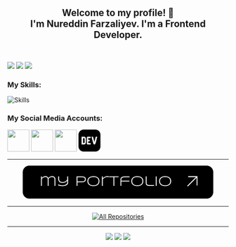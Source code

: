 
<h2 align=center>Welcome to my profile! 👋 <br>
I'm Nureddin Farzaliyev.
I'm a Frontend Developer.</h2> <br>

[![](https://visitcount.itsvg.in/api?id=nureddinfarzaliyev&label=Profile%20Views&color=1&icon=5&pretty=false)](https://visitcount.itsvg.in)
![](https://www.codewars.com/users/NureddinFarzaliyev/badges/micro)
![](https://user-badge.committers.top/azerbaijan/NureddinFarzaliyev.svg)

### My Skills: <br>
<!--
[![My Skills](https://skillicons.dev/icons?i=python,linux,html,css,bootstrap,tailwindcss,figma,git,javascript,typescript,vite,react,nodejs,mongodb,expressjs)](https://skillicons.dev)
-->
![Skills](https://skills-icons.vercel.app/api/icons?i=python,linux,html,css,bootstrap,tailwindcss,motion,radixui,figma,git,javascript,typescript,vite,react,redux,nextjs,nodejs,mongodb,expressjs,jwt)

### My Social Media Accounts:
<a href="https://www.instagram.com/nureddinfarzaliyev/"><img src="https://github.com/ixrzr/skills-icons/blob/main/icons/instagram.svg" height="50" width="50"/></a> <a href="https://www.linkedin.com/in/nureddin-farzaliyev-4a05b6254/"><img src="https://github.com/ixrzr/skills-icons/blob/main/icons/linkedin.svg" height="50" width="50"/></a> <a href="https://github.com/nureddinfarzaliyev"><img src="https://github.com/ixrzr/skills-icons/blob/main/icons/github.svg" height="50" width="50"/></a> <a href="https://dev.to/nureddinfarzaliyev"><img src="https://github.com/tandpfun/skill-icons/blob/main/icons/DevTo-Dark.svg" height="50" width="50"/></a>

****

<p align=center>
  <a href="https://farzaliyev.netlify.app" target="_blank"><img alt="My Portfolio" title="All Repositories" src="https://github.com/NureddinFarzaliyev/NureddinFarzaliyev/blob/main/portfolio-link.png"/></a>
</p>

****

<p align=center>
  <a href="https://github.com/nureddinfarzaliyev?tab=repositories&sort=stargazers"><img alt="All Repositories" title="All Repositories" src="https://custom-icon-badges.demolab.com/badge/-Click%20Here%20For%20All%20My%20Repos-1F222E?style=for-the-badge&logoColor=white&logo=repo"/></a>
</p>

****
  
<div align=center>
  <img src = "https://github-readme-streak-stats.herokuapp.com/?user=nureddinfarzaliyev&theme=react&hide_border=true" height = 250>
  <img src = "https://github-readme-stats.vercel.app/api?username=nureddinfarzaliyev&theme=react&show_icons=true&hide_border=true&count_private=true&hide_rank=true&include_all_commits=true" height = 200>
  <img src = "https://github-readme-stats.vercel.app/api/top-langs/?username=nureddinfarzaliyev&theme=react&show_icons=true&hide_border=true&layout=compact" height = 200>
</div>
